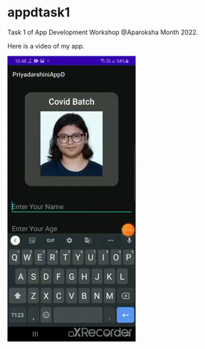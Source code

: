 # appdtask1
Task 1 of App Development Workshop @Aparoksha Month 2022.

Here is a video of my app. 

![](AppVideo.gif)
